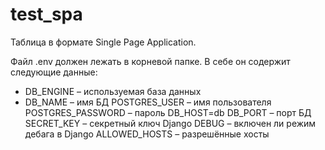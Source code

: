 # test_spa

Таблица в формате Single Page Application.

Файл .env должен лежать в корневой папке. В себе он содержит следующие данные:

* DB_ENGINE – используемая база данных 
* DB_NAME – имя 
БД POSTGRES_USER – имя пользователя 
POSTGRES_PASSWORD – пароль 
DB_HOST=db 
DB_PORT – порт 
БД SECRET_KEY – секретный ключ Django 
DEBUG – включен ли режим дебага в Django 
ALLOWED_HOSTS – разрешённые хосты
